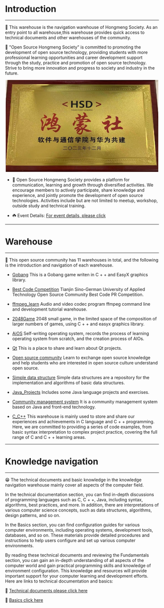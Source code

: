 # Introduction

***

📢 This warehouse is the navigation warehouse of Hongmeng Society. As an entry point to all warehouse,this warehouse provides quick access to technical documents and other warehouses of the community. 
  
🌟 "Open Source Hongmeng Society" is committed to promoting the development of open source technology, providing students with more professional learning opportunities and career development support through the study, practice and promotion of open source technology. Strive to bring more innovation and progress to society and industry in the future.  
  

<div align="center"> <img src="./resource/image/logo.jpg" width = 500 height = 300 /> </div>


- 🚩 Open Source Hongmeng Society provides a platform for communication, learning and growth through diversified activities. We encourage members to actively participate, share knowledge and experience, and jointly promote the development of open source technologies. Activities include but are not limited to meetup, workshop, outside study and technical training.

- ☘️ Event Details: [For event details, please click](./event/README.md)  

***
  
# Warehouse 

***

📢 This open source community has 11 warehouses in total, and the following is the introduction and navigation of each warehouse.
  
- [Gobang](https://gitee.com/TSGU-OSC/gobang)   This is a Gobang game writen in C + + and EasyX  graphics library.
  
 
- [Best Code Competition](https://gitee.com/TSGU-OSC/BCC)  Tianjin Sino-German University of Applied Technology Open Source Community Best Code PR Competition.
  
- [ffmpeg_learn](https://gitee.com/TSGU-OSC/ffmpeg_learn)  Audio and video codec program ffmpeg command line and development tutorial warehouse.
  
- [2048Game](https://gitee.com/TSGU-OSC/2048-game)   2048 small game, in the limited space of the composition of larger numbers of games, using C + + and easyx graphics library.
  
- [AiOS](https://gitee.com/TSGU-OSC/ai-os)  Self-writing operating system, records the process of learning operating system from scratch, and the creation process of AIOs.

- [Qt](https://gitee.com/TSGU-OSC/qt) This is a place to share and learn about Qt projects.

- [Open source community](https://gitee.com/TSGU-OSC/Root)    Learn to exchange open source knowledge and help students who are interested in open source culture understand open source.

- [Simple data structure](https://gitee.com/TSGU-OSC/simple-data-structure)  Simple data structures are a repository for the implementation and algorithms of basic data structures.

- [Java_Projects](https://gitee.com/TSGU-OSC/Java_Projects)   Includes some Java language projects and exercises.

- [Community management system](https://gitee.com/TSGU-OSC/management-system)   It is a community management system based on Java and front-end technology.

- [C_C++](https://gitee.com/TSGU-OSC/C_)    This warehouse is mainly used to store and share our experiences and achievements in C language and C + + programming. Here, we are committed to providing a series of code examples, from basic syntax interpretation to complex project practice, covering the full range of C and C + + learning areas.

***

# Knowledge navigation 

***

😁 The technical documents and basic knowledge in the knowledge navigation warehouse mainly cover all aspects of the computer field.

In the technical documentation section, you can find in-depth discussions of programming languages such as C, C + +, Java, including syntax, algorithms, best practices, and more. In addition, there are interpretations of various computer science concepts, such as data structures, algorithms, design patterns, and so on.

In the Basics section, you can find configuration guides for various computer environments, including operating systems, development tools, databases, and so on. These materials provide detailed procedures and instructions to help users configure and set up various computer environments.

By reading these technical documents and reviewing the Fundamentals section, you can gain an in-depth understanding of all aspects of the computer world and gain practical programming skills and knowledge of environment configuration. This knowledge and resources will provide important support for your computer learning and development efforts. Here are links to technical documentation and basics:


🌟 [Technical documents please click here](./blog/README.md)


🚀 [Basics click here](./command/README.md)
